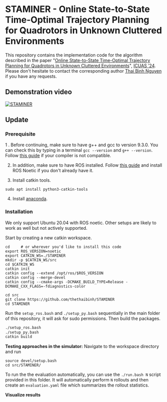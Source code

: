 # STAMINER - Online State-to-State Time-Optimal Trajectory Planning for Quadrotors in Unknown Cluttered Environments

This repository contains the implementation code for the algorithm described in the paper "[Online State-to-State Time-Optimal Trajectory Planning for Quadrotors in Unknown Cluttered Environments](https://ieeexplore.ieee.org/document/10556839)", [ICUAS ’24](https://uasconferences.com/2024_icuas/). Please don't hesitate to contact the corresponding author [Thai Binh Nguyen](mailto:thethaibinh@gmail.com) if you have any requests.

## Demonstration video 
[![STAMINER](https://img.youtube.com/vi/85Y4ae2CjIo/0.jpg)](https://www.youtube.com/watch?v=85Y4ae2CjIo)

## Update

### Prerequisite

1 . Before continuing, make sure to have g++ and gcc to version 9.3.0. You can check this by typing in a terminal `gcc --version` and `g++ --version`. Follow [this guide](https://linuxize.com/post/how-to-install-gcc-compiler-on-ubuntu-18-04/) if your compiler is not compatible.

2. In addition, make sure to have ROS installed. Follow [this guide](http://wiki.ros.org/noetic/Installation/Ubuntu) and install ROS Noetic if you don't already have it.

3. Install catkin tools.
```
sudo apt install python3-catkin-tools 
```
4. Install [anaconda](https://www.anaconda.com/).

### Installation

We only support Ubuntu 20.04 with ROS noetic. Other setups are likely to work as well but not actively supported.

Start by creating a new catkin workspace.

```
cd     # or wherever you'd like to install this code
export ROS_VERSION=noetic
export CATKIN_WS=./STAMINER
mkdir -p $CATKIN_WS/src
cd $CATKIN_WS
catkin init
catkin config --extend /opt/ros/$ROS_VERSION
catkin config --merge-devel
catkin config --cmake-args -DCMAKE_BUILD_TYPE=Release -DCMAKE_CXX_FLAGS=-fdiagnostics-color

cd src
git clone https://github.com/thethaibinh/STAMINER
cd STAMINER
```

Run the `setup_ros.bash` and `./setup_py.bash` sequentially in the main folder of this repository, it will ask for sudo permissions. Then build the packages.

```bash
./setup_ros.bash
./setup_py.bash
catkin build
```

**Testing approaches in the simulator:**
Navigate to the workspace directory and run
```
source devel/setup.bash
cd src/STAMINER/
```
To run the the evaluation automatically, you can use the `./run.bash N` script provided in this folder. It will automatically perform `N` rollouts and then create an `evaluation.yaml` file which summarizes the rollout statistics.

**Visualize results**
